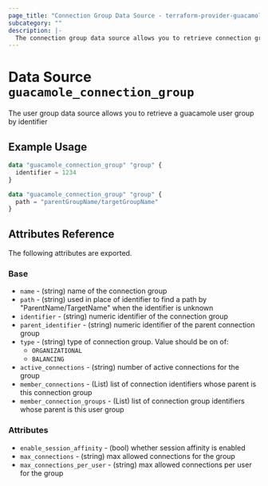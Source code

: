 ```yaml
---
page_title: "Connection Group Data Source - terraform-provider-guacamole"
subcategory: ""
description: |-
  The connection group data source allows you to retrieve connection group details by identifier or path
---
```


# Data Source `guacamole_connection_group`

The user group data source allows you to retrieve a guacamole user group by identifier

## Example Usage

```terraform
data "guacamole_connection_group" "group" {
  identifier = 1234
}
```

```terraform
data "guacamole_connection_group" "group" {
  path = "parentGroupName/targetGroupName"
}
```

## Attributes Reference

The following attributes are exported.

### Base

- `name` -  (string) name of the connection group
- `path` -  (string) used in place of identifier to find a path by "ParentName/TargetName" when the identifier is unknown
- `identifier` -  (string) numeric identifier of the connection group
- `parent_identifier` -  (string) numeric identifier of the parent connection group
- `type` -  (string) type of connection group.  Value should be on of:
  - `ORGANIZATIONAL`
  - `BALANCING`
- `active_connections` - (string) number of active connections for the group
- `member_connections` - (List) list of connection identifiers whose parent is this connection group
- `member_connection_groups` - (List) list of connection group identifiers whose parent is this user group

### Attributes

- `enable_session_affinity` - (bool) whether session affinity is enabled
- `max_connections` - (string) max allowed connections for the group
- `max_connections_per_user` - (string) max allowed connections per user for the group
